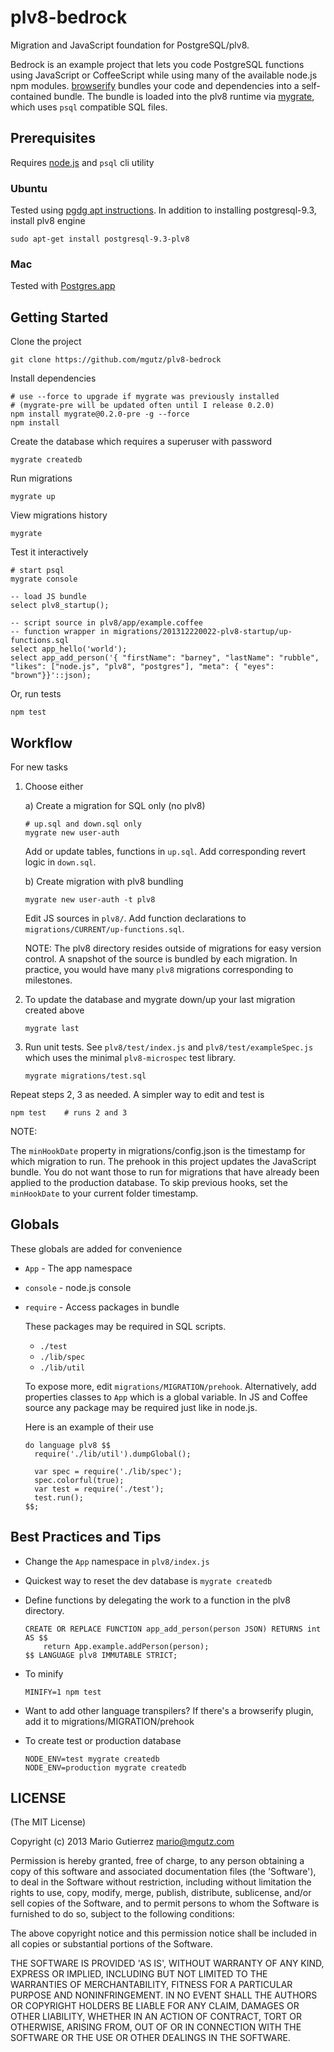 # plv8-bedrock

Migration and JavaScript foundation for PostgreSQL/plv8.

Bedrock is an example project that lets you code PostgreSQL
functions using JavaScript or CoffeeScript while using many of the
available node.js npm modules.
[browserify](http://browserify.org/) bundles your code and dependencies into a
self-contained bundle. The bundle is loaded into the plv8 runtime via
[mygrate](https://github.com/mgutz/mygrate), which uses `psql` compatible SQL
files.

## Prerequisites

Requires [node.js](http://nodejs.org) and `psql` cli utility

### Ubuntu

Tested using [pgdg apt instructions](https://wiki.postgresql.org/wiki/Apt).
In addition to installing postgresql-9.3, install plv8 engine

    sudo apt-get install postgresql-9.3-plv8

### Mac

Tested with [Postgres.app](http://postgresapp.com/)


## Getting Started

Clone the project

    git clone https://github.com/mgutz/plv8-bedrock

Install dependencies

    # use --force to upgrade if mygrate was previously installed
    # (mygrate-pre will be updated often until I release 0.2.0)
    npm install mygrate@0.2.0-pre -g --force
    npm install

Create the database which requires a superuser with password

    mygrate createdb

Run migrations

    mygrate up

View migrations history

    mygrate

Test it interactively

    # start psql
    mygrate console

    -- load JS bundle
    select plv8_startup();

    -- script source in plv8/app/example.coffee
    -- function wrapper in migrations/201312220022-plv8-startup/up-functions.sql
    select app_hello('world');
    select app_add_person('{ "firstName": "barney", "lastName": "rubble", "likes": ["node.js", "plv8", "postgres"], "meta": { "eyes": "brown"}}'::json);

Or, run tests

    npm test

## Workflow

For new tasks

1.  Choose either

    a) Create a migration for SQL only (no plv8)

        # up.sql and down.sql only
        mygrate new user-auth

    Add or update tables, functions in `up.sql`.  Add corresponding revert
    logic in `down.sql`.

    b) Create migration with plv8 bundling

        mygrate new user-auth -t plv8

    Edit JS sources in `plv8/`. Add function declarations to
    `migrations/CURRENT/up-functions.sql`.

    NOTE: The plv8 directory resides outside of migrations
    for easy version control. A snapshot of the source is bundled
    by each migration. In practice, you would have many `plv8`
    migrations corresponding to milestones.

3.  To update the database and mygrate down/up your last migration created
    above

        mygrate last

4.  Run unit tests. See `plv8/test/index.js` and `plv8/test/exampleSpec.js`
    which uses the minimal `plv8-microspec` test library.

        mygrate migrations/test.sql

Repeat steps 2, 3 as needed. A simpler way to edit and test is

    npm test    # runs 2 and 3

NOTE:

The `minHookDate` property in migrations/config.json is the timestamp for which
migration to run. The prehook in this project updates the JavaScript bundle.
You do not want those to run for migrations that have already been applied
to the production database. To skip previous hooks, set the `minHookDate` to
your current folder timestamp.


## Globals

These globals are added for convenience

*   `App` - The app namespace
*   `console` - node.js console
*   `require` - Access packages in bundle

    These packages may be required in SQL scripts.

    * `./test`
    * `./lib/spec`
    * `./lib/util`

    To expose more, edit `migrations/MIGRATION/prehook`. Alternatively,
    add properties classes to `App` which is a global variable. In JS and
    Coffee source any package may be required just like in node.js.

    Here is an example of their use

        do language plv8 $$
          require('./lib/util').dumpGlobal();

          var spec = require('./lib/spec');
          spec.colorful(true);
          var test = require('./test');
          test.run();
        $$;


## Best Practices and Tips

*   Change the `App` namespace in `plv8/index.js`

*   Quickest way to reset the dev database is `mygrate createdb`

*   Define functions by delegating the work to a function in the plv8
    directory.

        CREATE OR REPLACE FUNCTION app_add_person(person JSON) RETURNS int AS $$
            return App.example.addPerson(person);
        $$ LANGUAGE plv8 IMMUTABLE STRICT;

*   To minify

        MINIFY=1 npm test

*   Want to add other language transpilers? If there's a browserify plugin,
    add it to migrations/MIGRATION/prehook

*   To create test or production database

        NODE_ENV=test mygrate createdb
        NODE_ENV=production mygrate createdb

## LICENSE

(The MIT License)

Copyright (c) 2013 Mario Gutierrez mario@mgutz.com

Permission is hereby granted, free of charge, to any person obtaining a copy of this software and associated documentation files (the 'Software'), to deal in the Software without restriction, including without limitation the rights to use, copy, modify, merge, publish, distribute, sublicense, and/or sell copies of the Software, and to permit persons to whom the Software is furnished to do so, subject to the following conditions:

The above copyright notice and this permission notice shall be included in all copies or substantial portions of the Software.

THE SOFTWARE IS PROVIDED 'AS IS', WITHOUT WARRANTY OF ANY KIND, EXPRESS OR IMPLIED, INCLUDING BUT NOT LIMITED TO THE WARRANTIES OF MERCHANTABILITY, FITNESS FOR A PARTICULAR PURPOSE AND NONINFRINGEMENT. IN NO EVENT SHALL THE AUTHORS OR COPYRIGHT HOLDERS BE LIABLE FOR ANY CLAIM, DAMAGES OR OTHER LIABILITY, WHETHER IN AN ACTION OF CONTRACT, TORT OR OTHERWISE, ARISING FROM, OUT OF OR IN CONNECTION WITH THE SOFTWARE OR THE USE OR OTHER DEALINGS IN THE SOFTWARE.

